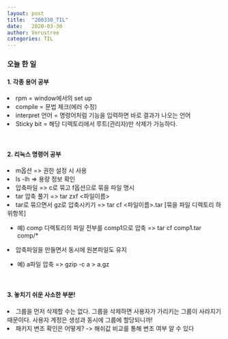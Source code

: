 ```yaml
---
layout: post
title:  "200330_TIL"
date:   2020-03-30
author: Verustree
categories: TIL
---
```


<h3>오늘 한 일</h3>
<p>
<h4>1. 각종 용어 공부</h4>
<li>rpm = window에서의 set up</li>
<li>compile = 문법 체크(에러 수정)</li>
<li>interpret 언어 = 명령어처럼 기능을 입력하면 바로 결과가 나오는 언어</li>
<li>Sticky bit = 해당 디렉토리에서 루트(관리자)만 삭제가 가능하다.</li>
</p>
<br>

<p>
<h4>2. 리눅스 명령어 공부</h4>
<li>m옵션 => 권한 설정 시 사용</li>
<li>ls -lh => 용량 정보 확인</li>
<li>압축파일 => c로 묶고 f옵션으로 묶을 파일 명시</li>
<li>tar 압축 풀기 => tar zxf <파일이름></li>
<li>tar로 묶으면서 gz로 압축시키기 => tar cf <파일이름>.tar [묶을 파일 디렉토리 하위항목]</li><ul>
<li>예) comp 디렉토리의 파일 전부를 comp1으로 압축 => tar   cf   comp1.tar   comp/*</li></ul>
<li>압축파일을 만들면서 동시에 원본파일도 유지</li><ul>
<li>예) a파일 압축 => gzip   -c   a  >  a.gz</li></ul>
</p>
<br>

<p>
<h4><strong>3. 놓치기 쉬운 사소한 부분!</strong></h4>
<li>그룹을 먼저 삭제할 수는 없다.  그룹을 삭제하면 사용자가 가리키는 그룹이 사라지기 때문이다.
사용자 계정은 생성과 동시에 그룹에 할당되니까!</li>
<li>패키지 변조 확인은 어떻게?   ->   해쉬값 비교를 통해 변조 여부 알 수 있다</li>
</p>
